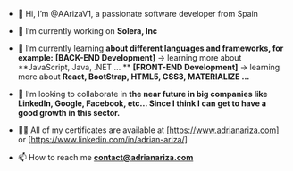 - 👋 Hi, I’m @AArizaV1, a passionate software developer from Spain

- 🔭 I’m currently working on **Solera, Inc**

- 🌱 I’m currently learning **about different languages and frameworks, for example:**
                                **[BACK-END Development]** -> learning more about **JavaScript, Java, .NET ... **
                                **[FRONT-END Development]** -> learning more about **React, BootStrap, HTML5, CSS3, MATERIALIZE ...**

- 👯 I’m looking to collaborate in **the near future in big companies like LinkedIn, Google, Facebook, etc... Since I think I can get to have a good growth in this sector.**

- 👨‍💻 All of my certificates are available at [https://www.adrianariza.com] or [https://www.linkedin.com/in/adrian-ariza/]

- 📫 How to reach me **contact@adrianariza.com**







<!---
AArizaV1/AArizaV1 is a ✨ special ✨ repository because its `README.md` (this file) appears on your GitHub profile.
You can click the Preview link to take a look at your changes.
--->
